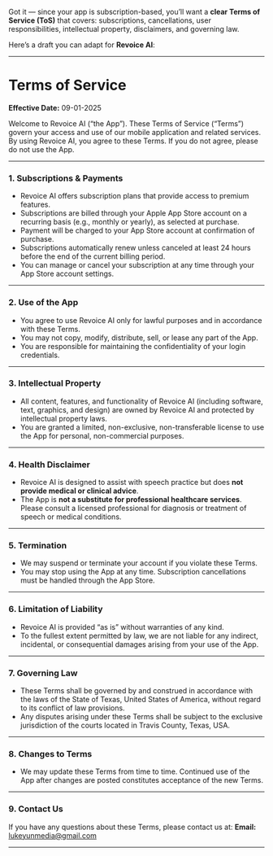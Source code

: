 Got it — since your app is subscription-based, you’ll want a **clear Terms of Service (ToS)** that covers: subscriptions, cancellations, user responsibilities, intellectual property, disclaimers, and governing law.

Here’s a draft you can adapt for **Revoice AI**:

---

# Terms of Service

**Effective Date:** 09-01-2025

Welcome to Revoice AI (“the App”). These Terms of Service (“Terms”) govern your access and use of our mobile application and related services. By using Revoice AI, you agree to these Terms. If you do not agree, please do not use the App.

---

### 1. Subscriptions & Payments

* Revoice AI offers subscription plans that provide access to premium features.
* Subscriptions are billed through your Apple App Store account on a recurring basis (e.g., monthly or yearly), as selected at purchase.
* Payment will be charged to your App Store account at confirmation of purchase.
* Subscriptions automatically renew unless canceled at least 24 hours before the end of the current billing period.
* You can manage or cancel your subscription at any time through your App Store account settings.

---

### 2. Use of the App

* You agree to use Revoice AI only for lawful purposes and in accordance with these Terms.
* You may not copy, modify, distribute, sell, or lease any part of the App.
* You are responsible for maintaining the confidentiality of your login credentials.

---

### 3. Intellectual Property

* All content, features, and functionality of Revoice AI (including software, text, graphics, and design) are owned by Revoice AI and protected by intellectual property laws.
* You are granted a limited, non-exclusive, non-transferable license to use the App for personal, non-commercial purposes.

---

### 4. Health Disclaimer

* Revoice AI is designed to assist with speech practice but does **not provide medical or clinical advice**.
* The App is **not a substitute for professional healthcare services**. Please consult a licensed professional for diagnosis or treatment of speech or medical conditions.

---

### 5. Termination

* We may suspend or terminate your account if you violate these Terms.
* You may stop using the App at any time. Subscription cancellations must be handled through the App Store.

---

### 6. Limitation of Liability

* Revoice AI is provided “as is” without warranties of any kind.
* To the fullest extent permitted by law, we are not liable for any indirect, incidental, or consequential damages arising from your use of the App.

---

### 7. Governing Law

* These Terms shall be governed by and construed in accordance with the laws of the State of Texas, United States of America, without regard to its conflict of law provisions.
* Any disputes arising under these Terms shall be subject to the exclusive jurisdiction of the courts located in Travis County, Texas, USA.

---

### 8. Changes to Terms

* We may update these Terms from time to time. Continued use of the App after changes are posted constitutes acceptance of the new Terms.

---

### 9. Contact Us

If you have any questions about these Terms, please contact us at:
**Email:** [lukeyunmedia@gmail.com](mailto:lukeyunmedia@gmail.com)

---
